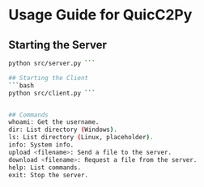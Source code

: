 # Usage Guide for QuicC2Py

## Starting the Server
```bash
python src/server.py ```

## Starting the Client
```bash
python src/client.py ```


## Commands
whoami: Get the username.
dir: List directory (Windows).
ls: List directory (Linux, placeholder).
info: System info.
upload <filename>: Send a file to the server.
download <filename>: Request a file from the server.
help: List commands.
exit: Stop the server.